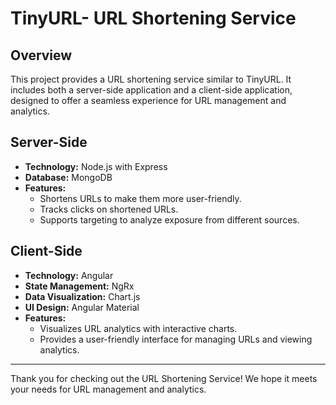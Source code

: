 # TinyURL- URL Shortening Service

## Overview
This project provides a URL shortening service similar to TinyURL. It includes both a server-side application and a client-side application, designed to offer a seamless experience for URL management and analytics.

## Server-Side
- **Technology:** Node.js with Express
- **Database:** MongoDB
- **Features:**
  - Shortens URLs to make them more user-friendly.
  - Tracks clicks on shortened URLs.
  - Supports targeting to analyze exposure from different sources.

## Client-Side
- **Technology:** Angular
- **State Management:** NgRx
- **Data Visualization:** Chart.js
- **UI Design:** Angular Material
- **Features:**
  - Visualizes URL analytics with interactive charts.
  - Provides a user-friendly interface for managing URLs and viewing analytics.
 


---
Thank you for checking out the URL Shortening Service! We hope it meets your needs for URL management and analytics.
